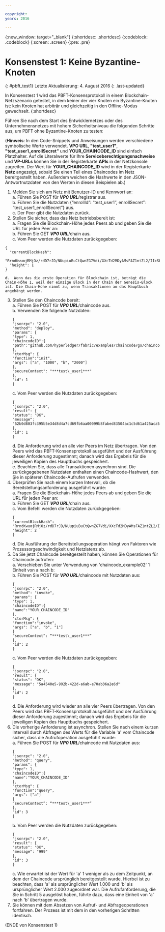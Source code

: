 ```yaml
---

copyright:
years: 2016

---
```


{:new_window: target="_blank"}
{:shortdesc: .shortdesc}
{:codeblock: .codeblock}
{:screen: .screen}
{:pre: .pre}


# Konsenstest 1: Keine Byzantine-Knoten
{: #pbft_test1}
Letzte Aktualisierung: 4. August 2016
{: .last-updated}

In Konsenstest 1 wird das PBFT-Konsensprotokoll in einem Blockchain-Netzszenario getestet, in dem keiner der vier Knoten ein Byzantine-Knoten ist: kein Knoten hat arbiträr und gleichzeitig in den Offline-Modus gewechselt.
{:shortdesc}

Führen Sie nach dem Start des Entwicklernetzes oder des Unternehmensnetzes mit hohem Sicherheitsniveau die folgenden Schritte aus, um PBFT ohne Byzantine-Knoten zu testen:

(**Hinweis**: In den Code-Snippets und Anweisungen werden verschiedene symbolische Werte verwendet.  **VPO URL**, **"test_user1"**, **"test_user1_enrollSecret"** und **YOUR_CHAINCODE_ID** sind einfach Platzhalter.  Auf die Literalwerte für Ihre **Serviceberechtigungsnachweise** und **VP-URLs** können Sie in der Registerkarte **APIs** in der Netzkonsole zugreifen.  Der Wert für **YOUR_CHAINCODE_ID** wird in der Registerkarte **Netz** angezeigt, sobald Sie einen Teil eines Chaincodes im Netz bereitgestellt haben.  Außerdem weichen die Hashwerte in den JSON-Antwortnutzdaten von den Werten in diesen Beispielen ab.)

1.	Melden Sie sich am Netz mit Benutzer-ID und Kennwort an:  
    a.  Führen Sie POST für ***VP0 URL***/registrar aus.  
    b.	Führen Sie die Nutzdaten {“enrollId”: “test_user1”, enrollSecret”: “test_user1_enrollSecret”} aus.  
   c. Der Peer gibt die Nutzdaten zurück.
2.	Stellen Sie sicher, dass das Netz betriebsbereit ist:  
   a. Fragen Sie die Blockchain-Höhe jedes Peers ab und geben Sie die URL für jeden Peer an:  
    b.  Führen Sie GET ***VP0 URL***/chain aus.  
    c.  Vom Peer werden die Nutzdaten zurückgegeben:
   ```
   {
     "currentBlockHash":
     "RrndKwuojRMjOz/rdD7rJD/NUupiuBuCtQwnZG7Vdi/XXcTd2MDyAMsFAZ1ntZL2/IIcSUeatIZAKS6ss7fEvg==",
     "height": 1
   }
   ```
    d.	Wenn das die erste Operation für Blockchain ist, beträgt die Chain-Höhe 1, weil der einzige Block in der Chain der Genesis-Block ist. Die Chain-Höhe nimmt zu, wenn Transaktionen an das Hauptbuch angehängt werden.
3.	Stellen Sie den Chaincode bereit:  
   a. Führen Sie POST für ***VP0 URL***/chaincode aus.  
    b.  Verwenden Sie folgende Nutzdaten:  
       ```
       {
       "jsonrpc": "2.0",
       "method": "deploy",
       "params": {
       "type": 1,
       "chaincodeID":{
       "path":"github.com/hyperledger/fabric/examples/chaincode/go/chaincode_example02"
       },
       "ctorMsg": {
       "function":"init",
       "args": ["a", "1000", "b", "2000"]
       },
       "secureContext": "***test\_user1***"
       },
       "id": 1
       }
       ```
     c.  Vom Peer werden die Nutzdaten zurückgegeben:  
       ```
       {
       "jsonrpc": "2.0",
       "result": {
       "status": "OK",
       "message":
       "52b0d803fc395b5e34d8d4a7cd69fb6aa00099b8fabed83504ac1c5d61a425aca5b3ad3bf96643ea4fdaac132c417c37b00f88fa800de7ece387d008a76d3586"
       },
       "id": 1
       }
       ```
    d. Die Anforderung wird an alle vier Peers im Netz übertragen. Von den Peers wird das PBFT-Konsensprotokoll ausgeführt und der Ausführung dieser Anforderung zugestimmt; danach wird das Ergebnis für die jeweiligen Kopien des Hauptbuchs gespeichert.  
    e.	Beachten Sie, dass alle Transaktionen asynchron sind. Die zurückgegebenen Nutzdaten enthalten einen Chaincode-Hashwert, den Sie in späteren Chaincode-Aufrufen verwenden.
4.  Überprüfen Sie nach einem kurzen Intervall, ob die Bereitstellungsanforderung ausgeführt wurde:  
    a.  Fragen Sie die Blockchain-Höhe jedes Peers ab und geben Sie die URL für jeden Peer an:  
    b.  Führen Sie GET ***VP0 URL***/chain aus.  
    c.  Vom Befehl werden die Nutzdaten zurückgegeben:
      ```
      {
      "currentBlockHash":
      "RrndKwuojRMjOz/rdD7rJD/NUupiuBuCtQwnZG7Vdi/XXcTd2MDyAMsFAZ1ntZL2/IIcSUeatIZAKS6ss7fEvg==",
      "height": 2
      }
      ```
    d.  Die Ausführung der Bereitstellungsoperation hängt von Faktoren wie Prozessorgeschwindigkeit und Netzlatenz ab.
5.  Da Sie jetzt Chaincode bereitgestellt haben, können Sie Operationen für Chaincode aufrufen:  
    a.  Verschieben Sie unter Verwendung von 'chaincode_example02' 1 Einheit von a nach b:  
    b.  Führen Sie POST für ***VP0 URL***/chaincode mit Nutzdaten aus:
      ```
      {
      "jsonrpc": "2.0",
      "method": "invoke",
      "params": {
      "type": 1,
      "chaincodeID":{
      "name":"YOUR_CHAINCODE_ID"
      },
      "ctorMsg": {
      "function":"invoke",
      "args": ["a", "b", "1"]
      }
      “secureContext”: “***test\_user1***”
      },
      "id": 2
      }
      ```
    c.  Vom Peer werden die Nutzdaten zurückgegeben:
      ```
      {
      "jsonrpc": "2.0",
      "result": {
      "status": "OK",
      "message": "5a4540e5-902b-422d-a6ab-e70ab36a2e6d"
      },
      "id": 2
      }
      ```  
    d.  Die Anforderung wird wieder an alle vier Peers übertragen. Von den Peers wird das PBFT-Konsensprotokoll ausgeführt und der Ausführung dieser Anforderung zugestimmt; danach wird das Ergebnis für die jeweiligen Kopien des Hauptbuchs gespeichert.
6.  Die vorherige Anforderung ist asynchron. Stellen Sie nach einem kurzen Intervall durch Abfragen des Werts für die Variable 'a' vom Chaincode sicher, dass die Aufrufoperation ausgeführt wurde:  
    a.  Führen Sie POST für ***VP0 URL***/chaincode mit Nutzdaten aus:
      ```
      {
      "jsonrpc": "2.0",
      "method": "query",
      "params": {
      "type": 1,
      "chaincodeID":{
      "name":"YOUR_CHAINCODE_ID"
      },
      "ctorMsg": {
      "function":"query",
      "args": ["a"]
      }
      “secureContext”: “***test\_user1***”
      },
      "id": 3
      }
      ```   
    b.  Vom Peer werden die Nutzdaten zurückgegeben:
      ```
      {
      "jsonrpc": "2.0",
      "result": {
      "status": "OK",
      "message": "999"
      },
      "id": 3
      }
      ```
    c.  Wie erwartet ist der Wert für 'a' 1 weniger als zu dem Zeitpunkt, an dem der Chaincode ursprünglich bereitgestellt wurde.  Hierbei ist zu beachten, dass 'a' als ursprünglicher Wert 1.000 und 'b' als ursprünglicher Wert 2.000 zugeordnet war.  Die Aufrufanforderung, die Sie in Schritt 5 ausgelöst haben, führte dazu, dass eine Einheit von 'a' nach 'b' übertragen wurde.
7.  Sie können mit dem Absetzen von Aufruf- und Abfrageoperationen fortfahren. Der Prozess ist mit dem in den vorherigen Schritten identisch.

  (ENDE von Konsenstest 1)
